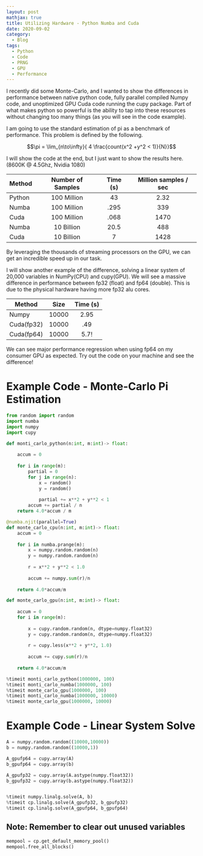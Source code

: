 ```yaml
---
layout: post
mathjax: true
title: Utilizing Hardware - Python Numba and Cuda
date: 2020-09-02
category:
  - Blog
tags:
  - Python
  - Code
  - PRNG
  - GPU
  - Performance
---
```


I recently did some Monte-Carlo, and I wanted to show the differences in performance between native python code, fully parallel compiled Numpy code, and unoptimized GPU Cuda code running the cupy package. Part of what makes python so powerful is the ability to tap into these resources without changing too many things (as you will see in the code example).

I am going to use the standard estimation of pi as a benchmark of performance. This problem is defined by the following.

$$\pi = \lim_{n\to\infty}{ 4 \frac{count(x^2 +y^2 < 1)}{N}}$$

I will show the code at the end, but I just want to show the results here. (8600K @ 4.5Ghz, Nvidia 1080)  

| Method | Number of Samples | Time (s) | Million samples / sec |
|--------|:-----------------:|:--------:|:---------------------:|
| Python |    100 Million    |    43    |          2.32         |
| Numba  |    100 Million    |   .295   |          339          |
| Cuda   |    100 Million    |   .068   |          1470         |
| Numba  |     10 Billion    |   20.5   |          488          |
| Cuda   |     10 Billion    |     7    |          1428         |

By leveraging the thousands of streaming processors on the GPU, we can get an incredible speed up in our task.

I will show another example of the difference, solving a linear system of 20,000 variables in NumPy(CPU) and cupy(GPU). We will see a massive difference in performance between fp32 (float) and fp64 (double). This is due to the physical hardware having more fp32 alu cores.

| Method     |  Size | Time (s) |
|------------|:-----:|:--------:|
| Numpy      | 10000 |   2.95   |
| Cuda(fp32) | 10000 |    .49   |
| Cuda(fp64) | 10000 |   5.7!   |

We can see major performance regression when using fp64 on my consumer GPU as expected. Try out the code on your machine and see the difference! 

# Example Code - Monte-Carlo Pi Estimation

```python
from random import random
import numba
import numpy
import cupy

def monti_carlo_python(n:int, m:int)-> float:
    
    accum = 0
    
    for i in range(m):
        partial = 0
        for j in range(n):
            x = random()
            y = random()
            
            partial += x**2 + y**2 < 1
        accum += partial / n
    return 4.0*accum / m

@numba.njit(parallel=True)
def monte_carlo_cpu(n:int, m:int)-> float:
    accum = 0
    
    for i in numba.prange(m):
        x = numpy.random.random(n)
        y = numpy.random.random(n)
        
        r = x**2 + y**2 < 1.0
        
        accum += numpy.sum(r)/n
    
    return 4.0*accum/m

def monte_carlo_gpu(n:int, m:int)-> float:
    
    accum = 0
    for i in range(m):
    
        x = cupy.random.random(n, dtype=numpy.float32)
        y = cupy.random.random(n, dtype=numpy.float32)
    
        r = cupy.less(x**2 + y**2, 1.0)
        
        accum += cupy.sum(r)/n
    
    return 4.0*accum/m

%timeit monti_carlo_python(1000000, 100)
%timeit monti_carlo_numba(1000000, 100)
%timeit monte_carlo_gpu(1000000, 100)
%timeit monti_carlo_numba(1000000, 10000)
%timeit monte_carlo_gpu(1000000, 10000)
```


# Example Code - Linear System Solve

```python 
A = numpy.random.random((10000,10000))
b = numpy.random.random((10000,1))

A_gpufp64 = cupy.array(A)
b_gpufp64 = cupy.array(b)

A_gpufp32 = cupy.array(A.astype(numpy.float32))
b_gpufp32 = cupy.array(b.astype(numpy.float32))


%timeit numpy.linalg.solve(A, b)
%timeit cp.linalg.solve(A_gpufp32, b_gpufp32)
%timeit cp.linalg.solve(A_gpufp64, b_gpufp64)
```

## Note: Remember to clear out unused variables

```python
mempool = cp.get_default_memory_pool()
mempool.free_all_blocks()
```








